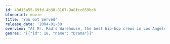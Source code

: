 ```yaml
---
id: 43d15a55-89fd-4b38-8167-9a8fcc659bc6
blueprint: movie
title: 'You Got Served'
release_date: '2004-01-30'
overview: "At Mr. Rad's Warehouse, the best hip-hop crews in Los Angeles compete for money and respect. But when a suburban crew crashes the party, stealing their dancers - and their moves - two warring friends have to pull together to represent the street. Starring hip-hop sensations Marques Houston, Omari Grandberry, Lil' Kim and comedian Steve Harvey."
genres: '[{"id": 18, "name": "Drama"}]'
---
```

